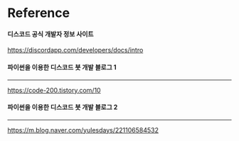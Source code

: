 Reference
=========


#### 디스코드 공식 개발자 정보 사이트
https://discordapp.com/developers/docs/intro

#### 파이썬을 이용한 디스코드 봇 개발 블로그 1
---------------------------------------
https://code-200.tistory.com/10

#### 파이썬을 이용한 디스코드 봇 개발 블로그 2
---------------------------------------
https://m.blog.naver.com/yulesdays/221106584532

